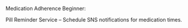 Medication Adherence
Beginner:

Pill Reminder Service – Schedule SNS notifications for medication times.

